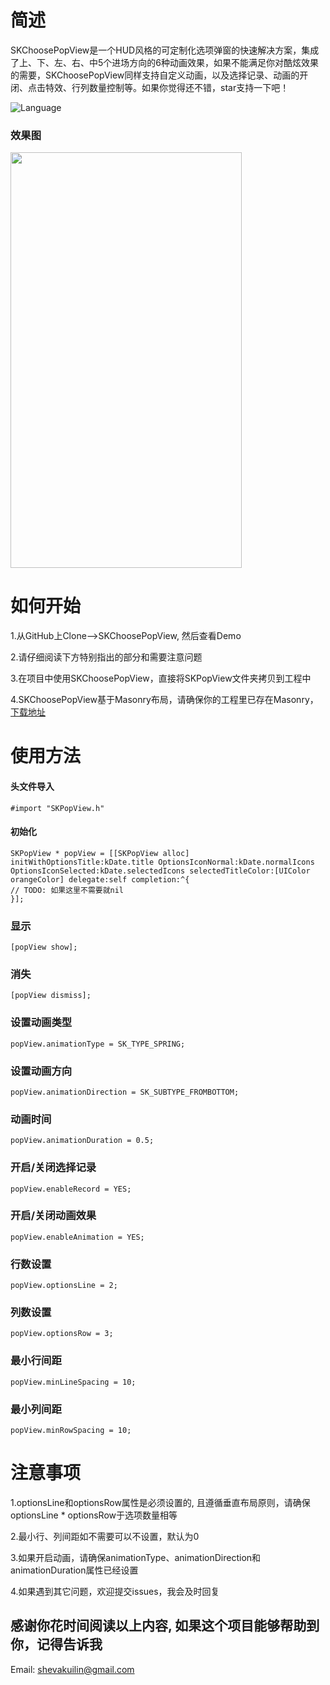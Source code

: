 # 简述

SKChoosePopView是一个HUD风格的可定制化选项弹窗的快速解决方案，集成了上、下、左、右、中5个进场方向的6种动画效果，如果不能满足你对酷炫效果的需要，SKChoosePopView同样支持自定义动画，以及选择记录、动画的开闭、点击特效、行列数量控制等。如果你觉得还不错，star支持一下吧！

![Language](https://img.shields.io/badge/Language-%20Objective%20C%20-blue.svg) 


### 效果图 
<img src="http://ofg0p74ar.bkt.clouddn.com/SKPopViewExample.gif" width="370" height ="665" />


# 如何开始 

1.从GitHub上Clone-->SKChoosePopView, 然后查看Demo


2.请仔细阅读下方特别指出的部分和需要注意问题


3.在项目中使用SKChoosePopView，直接将SKPopView文件夹拷贝到工程中


4.SKChoosePopView基于Masonry布局，请确保你的工程里已存在Masonry，[下载地址](https://github.com/SnapKit/Masonry)


# 使用方法

#### 头文件导入
<pre><code>#import "SKPopView.h"</code></pre>



#### 初始化
<pre><code>SKPopView * popView = [[SKPopView alloc] initWithOptionsTitle:kDate.title OptionsIconNormal:kDate.normalIcons  OptionsIconSelected:kDate.selectedIcons selectedTitleColor:[UIColor orangeColor] delegate:self completion:^{
// TODO: 如果这里不需要就nil
}];</code></pre>



### 显示
<pre><code>[popView show];</code></pre>



### 消失
<pre><code>[popView dismiss];</code></pre>



### 设置动画类型
<pre><code>popView.animationType = SK_TYPE_SPRING;</code></pre>



### 设置动画方向
<pre><code>popView.animationDirection = SK_SUBTYPE_FROMBOTTOM;</code></pre>



### 动画时间
<pre><code>popView.animationDuration = 0.5;</code></pre>



### 开启/关闭选择记录
<pre><code>popView.enableRecord = YES;</code></pre>



### 开启/关闭动画效果
<pre><code>popView.enableAnimation = YES;</code></pre>



### 行数设置
<pre><code>popView.optionsLine = 2;</code></pre>



### 列数设置
<pre><code>popView.optionsRow = 3;</code></pre>



### 最小行间距
<pre><code>popView.minLineSpacing = 10;</code></pre>



### 最小列间距
<pre><code>popView.minRowSpacing = 10;</code></pre>


# 注意事项

1.optionsLine和optionsRow属性是必须设置的, 且遵循垂直布局原则，请确保optionsLine * optionsRow于选项数量相等


2.最小行、列间距如不需要可以不设置，默认为0


3.如果开启动画，请确保animationType、animationDirection和animationDuration属性已经设置


4.如果遇到其它问题，欢迎提交issues，我会及时回复




## 感谢你花时间阅读以上内容, 如果这个项目能够帮助到你，记得告诉我
Email: shevakuilin@gmail.com
